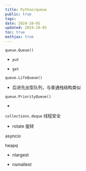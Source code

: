 ```yaml
---
title: Python/queue
public: true
tags:
date: 2024-10-05
updated: 2024-10-05
toc: true
mathjax: true
---
```


`queue.Queue()`

  + `put`

  + `get`

`queue.LifoQueue()`

  + 后进先出型队列，与普通栈结构类似

`queue.PriorityQueue()`

  + 

`collections.deque` 线程安全

  + rotate 旋转

asyncio

heapq

  + nlargest

  + nsmallest
